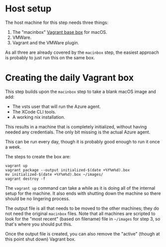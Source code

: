 # Host setup

The host machine for this step needs three things:

1. The "macinbox" [Vagrant base box](../1-create-box/README.md) for macOS.
2. VMWare.
3. Vagrant and the VMWare plugin.

As all three are already covered by the `macinbox` step, the easiest approach
is probably to just run this on the same box.

# Creating the daily Vagrant box

This step builds upon the `macinbox` step to take a blank macOS image and add:

- The vsts user that will run the Azure agent.
- The XCode CLI tools.
- A working nix installation.

This results in a machine that is completely initialized, without having needed
any credentials. The only bit missing is the actual Azure agent.

This can be run every day, though it is probably good enough to run it once a
week.

The steps to create the box are:

```
vagrant up
vagrant package --output initialized-$(date +%Y%m%d).box
mv initialized-$(date +%Y%m%d).box ~/images/
vagrant destroy -f
```

The `vagrant up` command can take a while as it is doing all of the internal
setup for the machine. It also ends with shutting down the machine so there
should be no lingering process.

The output file is all that needs to be moved to the other machines; they do
not need the original `macinbox` files. Note that all machines are scripted to
look for the "most recent" (based on filename) file in `~/images` for step 3,
so that's where you should put this.

Once the output file is created, you can also remove the "active" (though at
this point shut down) Vagrant box.
